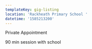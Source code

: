 ```yaml
---
templateKey: gig-listing
location: 'Rackheath Primary School '
datetime: '1585213200'
---
```

Private Appointment 

90 min session with school
